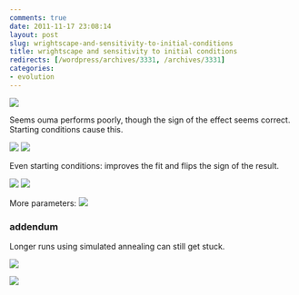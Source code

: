 ```yaml
---
comments: true
date: 2011-11-17 23:08:14
layout: post
slug: wrightscape-and-sensitivity-to-initial-conditions
title: wrightscape and sensitivity to initial conditions
redirects: [/wordpress/archives/3331, /archives/3331]
categories:
- evolution
---
```


![]( http://farm7.staticflickr.com/6236/6355255495_9e411fa96e_o.png )


Seems ouma performs poorly, though the sign of the effect seems correct.  Starting conditions cause this.

![]( http://farm7.staticflickr.com/6102/6355521393_87bb3660bc_o.png )
 ![]( http://farm7.staticflickr.com/6216/6355521309_56d048c641_o.png )



Even starting conditions: improves the fit and flips the sign of the result.  

![]( http://farm7.staticflickr.com/6111/6355669139_71c319e27f_o.png )
 ![]( http://farm7.staticflickr.com/6037/6355606159_9e1c68d77a_o.png )



More parameters: 
![]( http://farm7.staticflickr.com/6019/6355483585_2f66181ff2_o.png )






###  addendum 


Longer runs using simulated annealing can still get stuck.

![]( http://farm7.staticflickr.com/6052/6384795655_a51d85a30a_o.png )


![]( http://farm7.staticflickr.com/6231/6384795737_4923194030_o.png )



